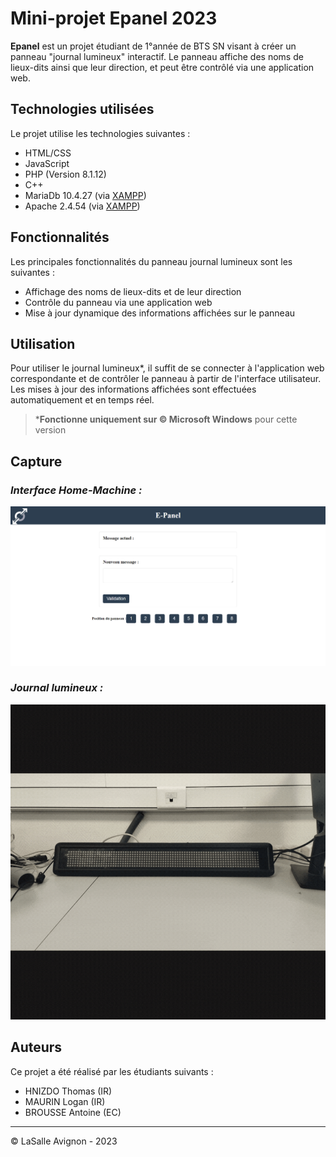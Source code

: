 # Mini-projet Epanel 2023

**Epanel** est un projet étudiant de 1°année de BTS SN visant à créer un panneau "journal lumineux" interactif. Le panneau affiche des noms de lieux-dits ainsi que leur direction, et peut être contrôlé via une application web.

## Technologies utilisées

Le projet utilise les technologies suivantes :

- HTML/CSS
- JavaScript
- PHP (Version 8.1.12)
- C++
- MariaDb 10.4.27 (via [XAMPP](https://www.apachefriends.org/fr/index.html))
- Apache 2.4.54 (via [XAMPP](https://www.apachefriends.org/fr/index.html))

## Fonctionnalités

Les principales fonctionnalités du panneau journal lumineux sont les suivantes :

- Affichage des noms de lieux-dits et de leur direction
- Contrôle du panneau via une application web
- Mise à jour dynamique des informations affichées sur le panneau

## Utilisation

Pour utiliser le journal lumineux*, il suffit de se connecter à l'application web correspondante et de contrôler le panneau à partir de l'interface utilisateur. Les mises à jour des informations affichées sont effectuées automatiquement et en temps réel.

> ***Fonctionne uniquement sur ©️ Microsoft Windows** pour cette version

## Capture
### ***Interface Home-Machine :***
![IHM-Web](https://github.com/btssn-lasalle-84/mp-epanel-2023/blob/23d1fa3511586dd38d147c9c5866f7780894c137/Epannel_2023-main/E-Panel1/IMG/IHM.png)
### ***Journal lumineux :***
![Journal-lumi](https://github.com/btssn-lasalle-84/mp-epanel-2023/blob/bd445b15d91aa16b73c6e51acf86d143ef8f93c5/Epannel_2023-main/E-Panel1/IMG/E-panel.gif)
## Auteurs

Ce projet a été réalisé par les étudiants suivants :

- HNIZDO Thomas (IR)
- MAURIN Logan (IR)
- BROUSSE Antoine (EC)

---
©️ LaSalle Avignon - 2023

